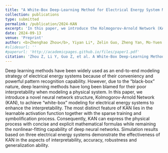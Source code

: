 ```yaml
---
title: "A White-Box Deep-Learning Method for Electrical Energy System Modeling Based on Kolmogorov-Arnold Network"
collection: publications
type: submitted  
permalink: /publication/2024-KAN
excerpt: 'In this paper, we introduce the Kolmogorov-Arnold Network (KAN), a novel neural network structure that can achieve “white box” modeling for physical systems. '
date: 2024-09-13
venue: 'Preprint'
author: <b>Zhenghao Zhou</b>, Yiyan Li*, Zelin Guo, Zheng Yan, Mo-Yuen Chow
#slidesurl: ''
#paperurl: 'http://academicpages.github.io/files/paper1.pdf'
citation: 'Zhou Z, Li Y, Guo Z, et al. A White-Box Deep-Learning Method for Electrical Energy System Modeling Based on Kolmogorov-Arnold Network[J]. arXiv preprint arXiv:2409.08044, 2024.'
---
```



Deep learning methods have been widely used as an end-to-end modeling strategy of electrical energy systems because of their conveniency and powerful pattern recognition capability. 
However, due to the “black-box” nature, deep learning methods have long been blamed for their poor interpretability when modeling a physical system. 
In this paper, we introduce a novel neural network structure, Kolmogorov-Arnold Network (KAN), to achieve “white-box” modeling for electrical energy systems to enhance the interpretability. 
The most distinct feature of KAN lies in the learnable activation function together with the sparse training and symbolification process. 
Consequently, KAN can express the physical process with concise and explicit mathematical formulas while remaining the nonlinear-fitting capability of deep neural networks. 
Simulation results based on three electrical energy systems demonstrate the effectiveness of KAN in the aspects of interpretability, accuracy, robustness and generalization ability. 